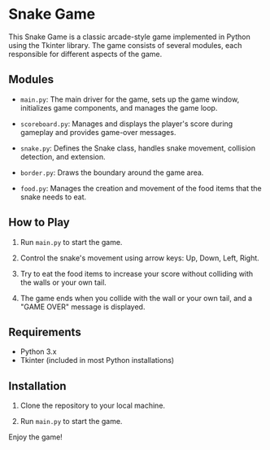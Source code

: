 # Snake Game

This Snake Game is a classic arcade-style game implemented in Python using the Tkinter library. The game consists of several modules, each responsible for different aspects of the game.

## Modules

- `main.py`: The main driver for the game, sets up the game window, initializes game components, and manages the game loop.

- `scoreboard.py`: Manages and displays the player's score during gameplay and provides game-over messages.

- `snake.py`: Defines the Snake class, handles snake movement, collision detection, and extension.

- `border.py`: Draws the boundary around the game area.

- `food.py`: Manages the creation and movement of the food items that the snake needs to eat.

## How to Play

1. Run `main.py` to start the game.

2. Control the snake's movement using arrow keys: Up, Down, Left, Right.

3. Try to eat the food items to increase your score without colliding with the walls or your own tail.

4. The game ends when you collide with the wall or your own tail, and a "GAME OVER" message is displayed.

## Requirements

- Python 3.x
- Tkinter (included in most Python installations)

## Installation

1. Clone the repository to your local machine.

2. Run `main.py` to start the game.



Enjoy the game!

